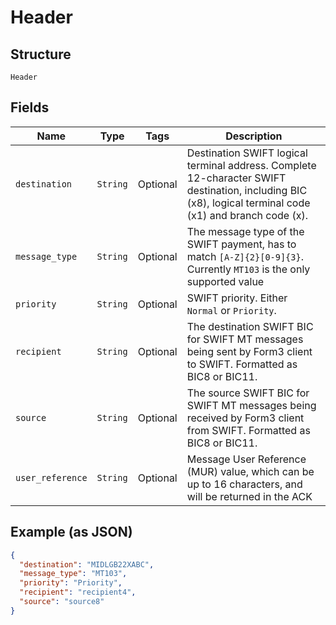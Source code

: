 
# Header

## Structure

`Header`

## Fields

| Name | Type | Tags | Description |
|  --- | --- | --- | --- |
| `destination` | `String` | Optional | Destination SWIFT logical terminal address. Complete 12-character SWIFT destination, including BIC (x8), logical terminal code (x1) and branch code (x). |
| `message_type` | `String` | Optional | The message type of the SWIFT payment, has to match `[A-Z]{2}[0-9]{3}`. Currently `MT103` is the only supported value |
| `priority` | `String` | Optional | SWIFT priority. Either `Normal` or `Priority`. |
| `recipient` | `String` | Optional | The destination SWIFT BIC for SWIFT MT messages being sent by Form3 client to SWIFT. Formatted as BIC8 or BIC11. |
| `source` | `String` | Optional | The source SWIFT BIC for SWIFT MT messages being received by Form3 client from SWIFT. Formatted as BIC8 or BIC11. |
| `user_reference` | `String` | Optional | Message User Reference (MUR) value, which can be up to 16 characters, and will be returned in the ACK |

## Example (as JSON)

```json
{
  "destination": "MIDLGB22XABC",
  "message_type": "MT103",
  "priority": "Priority",
  "recipient": "recipient4",
  "source": "source8"
}
```

